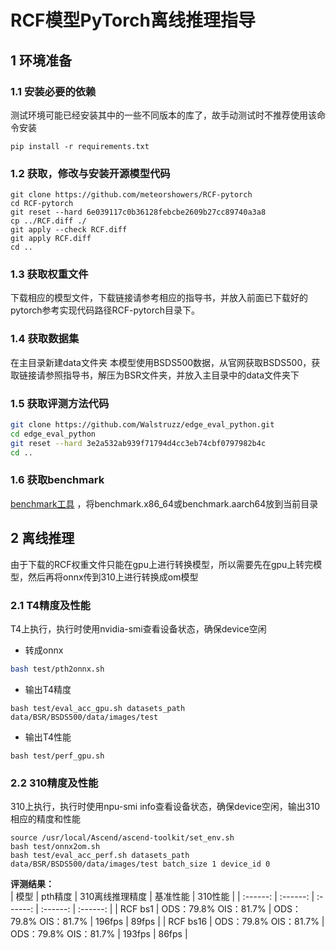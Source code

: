 # RCF模型PyTorch离线推理指导

## 1 环境准备 

### 1.1 安装必要的依赖
测试环境可能已经安装其中的一些不同版本的库了，故手动测试时不推荐使用该命令安装  

```
pip install -r requirements.txt  
```

### 1.2 获取，修改与安装开源模型代码  

```
git clone https://github.com/meteorshowers/RCF-pytorch
cd RCF-pytorch
git reset --hard 6e039117c0b36128febcbe2609b27cc89740a3a8
cp ../RCF.diff ./
git apply --check RCF.diff
git apply RCF.diff
cd ..  
```

### 1.3 获取权重文件  

下载相应的模型文件，下载链接请参考相应的指导书，并放入前面已下载好的pytorch参考实现代码路径RCF-pytorch目录下。

### 1.4 获取数据集
在主目录新建data文件夹
本模型使用BSDS500数据，从官网获取BSDS500，获取链接请参照指导书，解压为BSR文件夹，并放入主目录中的data文件夹下 

### 1.5 获取评测方法代码 
```bash
git clone https://github.com/Walstruzz/edge_eval_python.git
cd edge_eval_python
git reset --hard 3e2a532ab939f71794d4cc3eb74cbf0797982b4c
cd ..
```

### 1.6 获取benchmark
[benchmark工具](https://support.huawei.com/enterprise/zh/ascend-computing/cann-pid-251168373/software/) ，将benchmark.x86_64或benchmark.aarch64放到当前目录  

## 2 离线推理 
由于下载的RCF权重文件只能在gpu上进行转换模型，所以需要先在gpu上转完模型，然后再将onnx传到310上进行转换成om模型
### 2.1 T4精度及性能
T4上执行，执行时使用nvidia-smi查看设备状态，确保device空闲
- 转成onnx
```bash
bash test/pth2onnx.sh
```

- 输出T4精度
```
bash test/eval_acc_gpu.sh datasets_path data/BSR/BSDS500/data/images/test
```
- 输出T4性能
```
bash test/perf_gpu.sh
```

### 2.2 310精度及性能
310上执行，执行时使用npu-smi info查看设备状态，确保device空闲，输出310相应的精度和性能

```
source /usr/local/Ascend/ascend-toolkit/set_env.sh
bash test/onnx2om.sh 
bash test/eval_acc_perf.sh datasets_path data/BSR/BSDS500/data/images/test batch_size 1 device_id 0
```


 **评测结果：**   
| 模型      | pth精度  | 310离线推理精度  | 基准性能    | 310性能    |
| :------: | :------: | :------: | :------:  | :------:  |
| RCF bs1  | ODS：79.8% OIS：81.7% | ODS：79.8% OIS：81.7% |  196fps | 89fps |
| RCF bs16  | ODS：79.8% OIS：81.7% | ODS：79.8% OIS：81.7% |  193fps | 86fps |